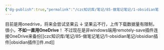```yaml
---
{"dg-publish":true,"permalink":"/czc知识库/笔记/85-做笔记笔记/1-obsidian笔记/子/obsidian多端备份 库上传云端/","dgPassFrontmatter":true,"created":"2024-06-18T17:45:22.350+08:00","updated":"2024-12-08T11:22:29.736+08:00"}
---
```




目前是用onedrive，将来会尝试坚果云
↓
坚果云不行，上传下载数据量有限制，很小，**不如一直用OneDrive**！
不过现在是非windows端用remotely-save插件连接OneDrive来备份[[czc知识库/笔记/85-做笔记笔记/1-obsidian笔记/obsidian插件\|obsidian插件]]件.md]]
